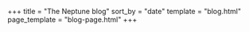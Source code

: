 +++
title = "The Neptune blog"
sort_by = "date"
template = "blog.html"
page_template = "blog-page.html"
+++
